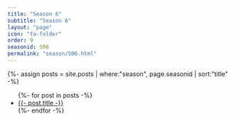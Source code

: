 ```yaml
---
title: "Season 6"
subtitle: "Season 6"
layout: "page"
icon: "fa-folder"
order: 9
seasonid: S06
permalink: "season/S06.html"
---
```

{%- assign posts = site.posts | where:"season", page.seasonid | sort:"title"  -%}
<ul>
{%- for post in posts -%}
<li><a href="{{- post.url| prepend:site.url -}}">{{- post.title -}}</a></li>  
{%- endfor -%}
</ul>
